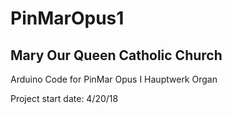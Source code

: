 # PinMarOpus1
## Mary Our Queen Catholic Church

Arduino Code for PinMar Opus I Hauptwerk Organ

Project start date: 4/20/18
